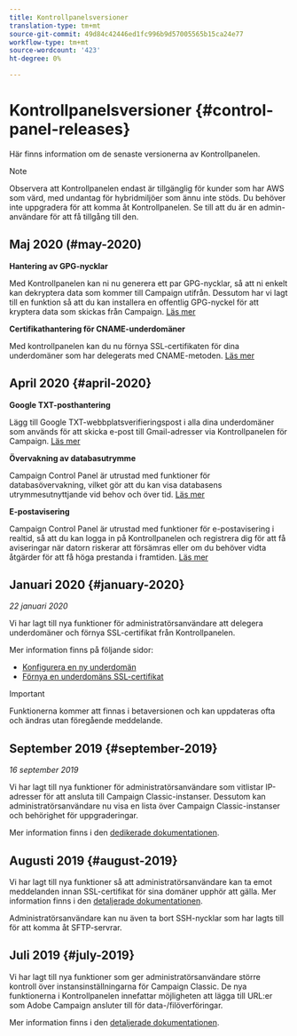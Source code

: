 ```yaml
---
title: Kontrollpanelsversioner
translation-type: tm+mt
source-git-commit: 49d84c42446ed1fc996b9d57005565b15ca24e77
workflow-type: tm+mt
source-wordcount: '423'
ht-degree: 0%

---
```



# Kontrollpanelsversioner {#control-panel-releases}

Här finns information om de senaste versionerna av Kontrollpanelen.

>[!NOTE]
>
>Observera att Kontrollpanelen endast är tillgänglig för kunder som har AWS som värd, med undantag för hybridmiljöer som ännu inte stöds. Du behöver inte uppgradera för att komma åt Kontrollpanelen. Se till att du är en admin-användare för att få tillgång till den.

## Maj 2020 (#may-2020)

**Hantering av GPG-nycklar**

Med Kontrollpanelen kan ni nu generera ett par GPG-nycklar, så att ni enkelt kan dekryptera data som kommer till Campaign utifrån. Dessutom har vi lagt till en funktion så att du kan installera en offentlig GPG-nyckel för att kryptera data som skickas från Campaign. [Läs mer](instances-settings/using/gpg-keys-management.md)

**Certifikathantering för CNAME-underdomäner**

Med kontrollpanelen kan du nu förnya SSL-certifikaten för dina underdomäner som har delegerats med CNAME-metoden. [Läs mer](subdomains-certificates/using/renewing-subdomain-certificate.md)

## April 2020 {#april-2020}

**Google TXT-posthantering**

Lägg till Google TXT-webbplatsverifieringspost i alla dina underdomäner som används för att skicka e-post till Gmail-adresser via Kontrollpanelen för Campaign. [Läs mer](subdomains-certificates/using/managing-txt-records.md)

**Övervakning av databasutrymme**

Campaign Control Panel är utrustad med funktioner för databasövervakning, vilket gör att du kan visa databasens utrymmesutnyttjande vid behov och över tid. [Läs mer](performance-monitoring/using/database-monitoring.md)

**E-postavisering**

Campaign Control Panel är utrustad med funktioner för e-postavisering i realtid, så att du kan logga in på Kontrollpanelen och registrera dig för att få aviseringar när datorn riskerar att försämras eller om du behöver vidta åtgärder för att få höga prestanda i framtiden. [Läs mer](performance-monitoring/using/email-alerting.md)

## Januari 2020 {#january-2020}

*22 januari 2020*

Vi har lagt till nya funktioner för administratörsanvändare att delegera underdomäner och förnya SSL-certifikat från Kontrollpanelen.

Mer information finns på följande sidor:
* [Konfigurera en ny underdomän](subdomains-certificates/using/setting-up-new-subdomain.md)
* [Förnya en underdomäns SSL-certifikat](subdomains-certificates/using/renewing-subdomain-certificate.md)

>[!IMPORTANT]
>
>Funktionerna kommer att finnas i betaversionen och kan uppdateras ofta och ändras utan föregående meddelande.

## September 2019 {#september-2019}

*16 september 2019*

Vi har lagt till nya funktioner för administratörsanvändare som vitlistar IP-adresser för att ansluta till Campaign Classic-instanser.
Dessutom kan administratörsanvändare nu visa en lista över Campaign Classic-instanser och behörighet för uppgraderingar.

Mer information finns i den [dedikerade dokumentationen](instances-settings/using/ip-whitelisting-instance-access.md).

## Augusti 2019 {#august-2019}

Vi har lagt till nya funktioner så att administratörsanvändare kan ta emot meddelanden innan SSL-certifikat för sina domäner upphör att gälla. Mer information finns i den [detaljerade dokumentationen](subdomains-certificates/using/monitoring-ssl-certificates.md).

Administratörsanvändare kan nu även ta bort SSH-nycklar som har lagts till för att komma åt SFTP-servrar.

## Juli 2019 {#july-2019}

Vi har lagt till nya funktioner som ger administratörsanvändare större kontroll över instansinställningarna för Campaign Classic. De nya funktionerna i Kontrollpanelen innefattar möjligheten att lägga till URL:er som Adobe Campaign ansluter till för data-/filöverföringar.

Mer information finns i den [detaljerade dokumentationen](instances-settings/using/url-permissions.md).
